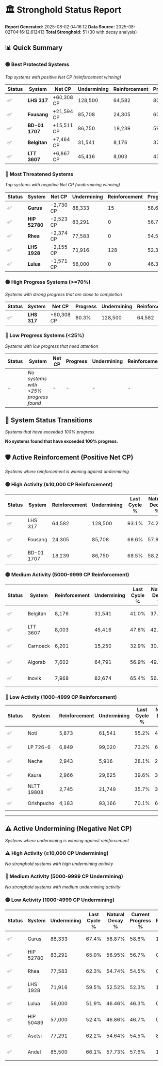 # 🏛️ Stronghold Status Report

**Report Generated:** 2025-08-02 04:16:12
**Data Source:** 2025-08-02T04:16:12.612413
**Total Stronghold:** 51 (30 with decay analysis)

## 📊 Quick Summary

### 🟢 **Best Protected Systems**
*Top systems with positive Net CP (reinforcement winning)*

| Status | System | Net CP | Undermining | Reinforcement | Progress |
|--------|--------|--------|-------------|---------------|----------|
| ✅ | **LHS 317** | +60,308 CP | 128,500 | 64,582 | 80.3% |
| ✅ | **Fousang** | +21,594 CP | 85,708 | 24,305 | 60.0% |
| ✅ | **BD-01 1707** | +15,511 CP | 86,750 | 18,239 | 59.8% |
| ✅ | **Belgitan** | +7,464 CP | 31,541 | 8,176 | 37.8% |
| ✅ | **LTT 3607** | +6,867 CP | 45,416 | 8,003 | 43.1% |

### 🔴 **Most Threatened Systems**
*Top systems with negative Net CP (undermining winning)*

| Status | System | Net CP | Undermining | Reinforcement | Progress |
|--------|--------|--------|-------------|---------------|----------|
| ✅ | **Gurus** | -2,730 CP | 88,333 | 15 | 58.6% |
| ✅ | **HIP 52780** | -2,523 CP | 83,291 | 0 | 56.7% |
| ✅ | **Rhea** | -2,374 CP | 77,583 | 0 | 54.5% |
| ✅ | **LHS 1928** | -2,155 CP | 71,916 | 128 | 52.3% |
| ✅ | **Lulua** | -1,571 CP | 56,000 | 0 | 46.3% |

### 🟢 **High Progress Systems (>=70%)**
*Systems with strong progress that are close to completion*

| Status | System | Net CP | Progress | Undermining | Reinforcement |
|--------|--------|--------|----------|-------------|---------------|
| ✅ | **LHS 317** | +60,308 CP | 80.3% | 128,500 | 64,582 |

### 🔴 **Low Progress Systems (<25%)**
*Systems with low progress that need attention*

| Status | System | Net CP | Progress | Undermining | Reinforcement |
|--------|--------|--------|----------|-------------|---------------|
| - | *No systems with <25% progress found* | - | - | - | - |
## 🔄 System Status Transitions
*Systems that have exceeded 100% progress*

**No systems found that have exceeded 100% progress.**

## 🛡️ Active Reinforcement (Positive Net CP)
*Systems where reinforcement is winning against undermining*

### 🟢 High Activity (≥10,000 CP Reinforcement)

| Status | System | Reinforcement | Undermining | Last Cycle % | Natural Decay % | Current Progress % | Current CP | Net CP | Activity |
|--------|--------|---------------|-------------|--------------|-----------------|-------------------|------------|--------|----------|
| ✅ | LHS 317 | 64,582 | 128,500 | 93.1% | 74.27% | 80.3% | 802,999 | +60,308 | 🟢 High Reinforcement |
| ✅ | Fousang | 24,305 | 85,708 | 68.6% | 57.84% | 60.0% | 600,000 | +21,594 | 🟢 High Reinforcement |
| ✅ | BD-01 1707 | 18,239 | 86,750 | 68.5% | 58.25% | 59.8% | 598,000 | +15,511 | 🟢 High Reinforcement |

### 🟡 Medium Activity (5000-9999 CP Reinforcement)

| Status | System | Reinforcement | Undermining | Last Cycle % | Natural Decay % | Current Progress % | Current CP | Net CP | Activity |
|--------|--------|---------------|-------------|--------------|-----------------|-------------------|------------|--------|----------|
| ✅ | Belgitan | 8,176 | 31,541 | 41.0% | 37.05% | 37.8% | 377,999 | +7,464 | 🟡 Medium Reinforcement |
| ✅ | LTT 3607 | 8,003 | 45,416 | 47.6% | 42.41% | 43.1% | 431,000 | +6,867 | 🟡 Medium Reinforcement |
| ✅ | Carnoeck | 6,201 | 15,250 | 32.9% | 30.79% | 31.4% | 314,000 | +6,069 | 🟡 Medium Reinforcement |
| ✅ | Algorab | 7,602 | 64,791 | 56.9% | 49.83% | 50.4% | 504,000 | +5,703 | 🟡 Medium Reinforcement |
| ✅ | Inovik | 7,968 | 82,674 | 65.4% | 56.59% | 57.1% | 571,000 | +5,142 | 🟡 Medium Reinforcement |

### 🔴 Low Activity (1000-4999 CP Reinforcement)

| Status | System | Reinforcement | Undermining | Last Cycle % | Natural Decay % | Current Progress % | Current CP | Net CP | Activity |
|--------|--------|---------------|-------------|--------------|-----------------|-------------------|------------|--------|----------|
| ✅ | Noti | 5,873 | 61,541 | 55.2% | 48.59% | 49.0% | 490,000 | +4,111 | 🔵 Low Reinforcement |
| ✅ | LP 726-6 | 6,849 | 99,020 | 73.2% | 62.94% | 63.3% | 633,000 | +3,619 | 🔵 Low Reinforcement |
| ✅ | Neche | 2,943 | 5,916 | 28.1% | 27.19% | 27.5% | 275,000 | +3,102 | 🔵 Low Reinforcement |
| ✅ | Kaura | 2,966 | 29,625 | 39.6% | 36.36% | 36.6% | 366,000 | +2,424 | 🔵 Low Reinforcement |
| ✅ | NLTT 19808 | 2,745 | 21,749 | 35.7% | 33.27% | 33.5% | 335,000 | +2,324 | 🔵 Low Reinforcement |
| ✅ | Orishpucho | 4,183 | 93,166 | 70.1% | 60.68% | 60.8% | 608,000 | +1,152 | 🔵 Low Reinforcement |


---

## ⚠️ Active Undermining (Negative Net CP)
*Systems where undermining is winning against reinforcement*

### ⚠️ High Activity (≥10,000 CP Undermining)

*No stronghold systems with high undermining activity*

### 🔶 Medium Activity (5000-9999 CP Undermining)

*No stronghold systems with medium undermining activity*

### 🟡 Low Activity (1000-4999 CP Undermining)

| Status | System | Undermining | Last Cycle % | Natural Decay % | Current Progress % | Reinforcement | Current CP | Net CP | Activity |
|--------|--------|-------------|--------------|-----------------|-------------------|---------------|------------|--------|----------|
| ✅ | Gurus | 88,333 | 67.4% | 58.87% | 58.6% | 15 | 586,000 | -2,730 | 🟡 Low Undermining |
| ✅ | HIP 52780 | 83,291 | 65.0% | 56.95% | 56.7% | 0 | 567,000 | -2,523 | 🟡 Low Undermining |
| ✅ | Rhea | 77,583 | 62.3% | 54.74% | 54.5% | 0 | 545,000 | -2,374 | 🟡 Low Undermining |
| ✅ | LHS 1928 | 71,916 | 59.5% | 52.52% | 52.3% | 128 | 523,000 | -2,155 | 🟡 Low Undermining |
| ✅ | Lulua | 56,000 | 51.9% | 46.46% | 46.3% | 0 | 462,999 | -1,571 | 🟡 Low Undermining |
| ✅ | HIP 50489 | 57,000 | 52.4% | 46.86% | 46.7% | 0 | 467,000 | -1,568 | 🟡 Low Undermining |
| ✅ | Asetsi | 77,291 | 62.2% | 54.64% | 54.5% | 875 | 545,000 | -1,441 | 🟡 Low Undermining |
| ✅ | Andel | 85,500 | 66.1% | 57.73% | 57.6% | 1,536 | 576,000 | -1,256 | 🟡 Low Undermining |
